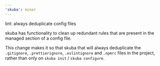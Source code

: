 ```yaml
---
'skuba': minor
---
```


lint: always deduplicate config files

skuba has functionality to clean up redundant rules that are present in the managed section of a config file.

This change makes it so that skuba that will always deduplicate the `.gitignore`, `.prettierignore`, `.eslintignore` and `.npmrc` files in the project,
rather than only on `skuba init` / `skuba configure`.
